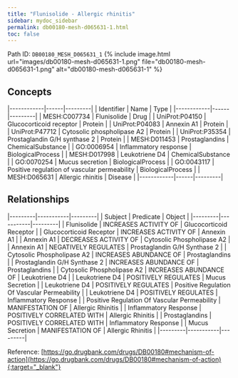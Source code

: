 ```yaml
---
title: "Flunisolide - Allergic rhinitis"
sidebar: mydoc_sidebar
permalink: db00180-mesh-d065631-1.html
toc: false 
---
```



Path ID: `DB00180_MESH_D065631_1`
{% include image.html url="images/db00180-mesh-d065631-1.png" file="db00180-mesh-d065631-1.png" alt="db00180-mesh-d065631-1" %}

## Concepts

|------------|------|---------|
| Identifier | Name | Type    |
|------------|------|---------|
| MESH:C007734 | Flunisolide | Drug |
| UniProt:P04150 | Glucocorticoid receptor | Protein |
| UniProt:P04083 | Annexin A1 | Protein |
| UniProt:P47712 | Cytosolic phospholipase A2 | Protein |
| UniProt:P35354 | Prostaglandin G/H synthase 2 | Protein |
| MESH:D011453 | Prostaglandins | ChemicalSubstance |
| GO:0006954 | Inflammatory response | BiologicalProcess |
| MESH:D017998 | Leukotriene D4 | ChemicalSubstance |
| GO:0070254 | Mucus secretion | BiologicalProcess |
| GO:0043117 | Positive regulation of vascular permeability | BiologicalProcess |
| MESH:D065631 | Allergic rhinitis | Disease |
|------------|------|---------|

## Relationships

|---------|-----------|---------|
| Subject | Predicate | Object  |
|---------|-----------|---------|
| Flunisolide | INCREASES ACTIVITY OF | Glucocorticoid Receptor |
| Glucocorticoid Receptor | INCREASES ACTIVITY OF | Annexin A1 |
| Annexin A1 | DECREASES ACTIVITY OF | Cytosolic Phospholipase A2 |
| Annexin A1 | NEGATIVELY REGULATES | Prostaglandin G/H Synthase 2 |
| Cytosolic Phospholipase A2 | INCREASES ABUNDANCE OF | Prostaglandins |
| Prostaglandin G/H Synthase 2 | INCREASES ABUNDANCE OF | Prostaglandins |
| Cytosolic Phospholipase A2 | INCREASES ABUNDANCE OF | Leukotriene D4 |
| Leukotriene D4 | POSITIVELY REGULATES | Mucus Secretion |
| Leukotriene D4 | POSITIVELY REGULATES | Positive Regulation Of Vascular Permeability |
| Leukotriene D4 | POSITIVELY REGULATES | Inflammatory Response |
| Positive Regulation Of Vascular Permeability | MANIFESTATION OF | Allergic Rhinitis |
| Inflammatory Response | POSITIVELY CORRELATED WITH | Allergic Rhinitis |
| Prostaglandins | POSITIVELY CORRELATED WITH | Inflammatory Response |
| Mucus Secretion | MANIFESTATION OF | Allergic Rhinitis |
|---------|-----------|---------|

Reference: [https://go.drugbank.com/drugs/DB00180#mechanism-of-action](https://go.drugbank.com/drugs/DB00180#mechanism-of-action){:target="_blank"}